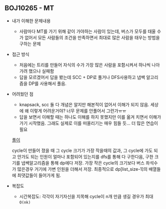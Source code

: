 ## BOJ10265 - MT

- 내가 이해한 문제내용

  - 사람마다 MT를 가기 위해 같이 가야하는 사람이 있는데, 버스가 모두를 태울 수가 없어서 모든 사람들의 조건을 만족하면서 최대로 많은 사람을 태우는 방법을 구하는 문제

- 접근 방식

  - 처음에는 트리를 만들어 자식의 수가 가장 많은 사람을 포함시켜서 하나씩 나아가려 했으나 실패함
  - 답을 모르겠어서 답을 봤는데 SCC + DP로 풀거나 DFS사용하고 냅쌕 알고리즘을 DP를 사용해서 풀음. 

- 어려웠던 점

  - knapsack, scc 둘 다 개념은 알지만 해본적이 없어서 이해가 되지 않음. 세상에 왜 이렇게 어려운거야? 너무 문제를 안풀어서 그런가ㅠㅠ
  - 답을 보면서 이해할 때는 하나도 이해를 하지 못했지만 이를 옮겨 치면서 이해가 가기 시작했음. 그래도 실제로 이를 떠올리기는 매우 힘들 듯... 더 많은 연습이 필요

  [풀이](http://blog.naver.com/PostView.nhn?blogId=angs91&logNo=220930702887&parentCategoryNo=&categoryNo=24&viewDate=&isShowPopularPosts=false&from=postView)

  cycle이 만들어 졌을 때 그 cycle 크기가 가장 작을때의 값과, 그 cycle에 가도 되고 안가도 되는 인원이 얼마나 포함되어 있는지를 dfs를 통해 다 구한다음, 구한 크기를 냅쌕알고리즘을 통해 dp에다 저장. 가장 작은 cycle의 크기보다 버스 좌석수가 많은경우 거기에 가변 인원을 더해서 저장. 최종적으로 dp[list_size-1]의 배열들에 최댓값들이 들어가게 됨.

- 복잡도

  - 시간복잡도:  각각이 자기자신을 지목해 cycle이 n개 만큼 생길 경우가 최대`O(nk)`
